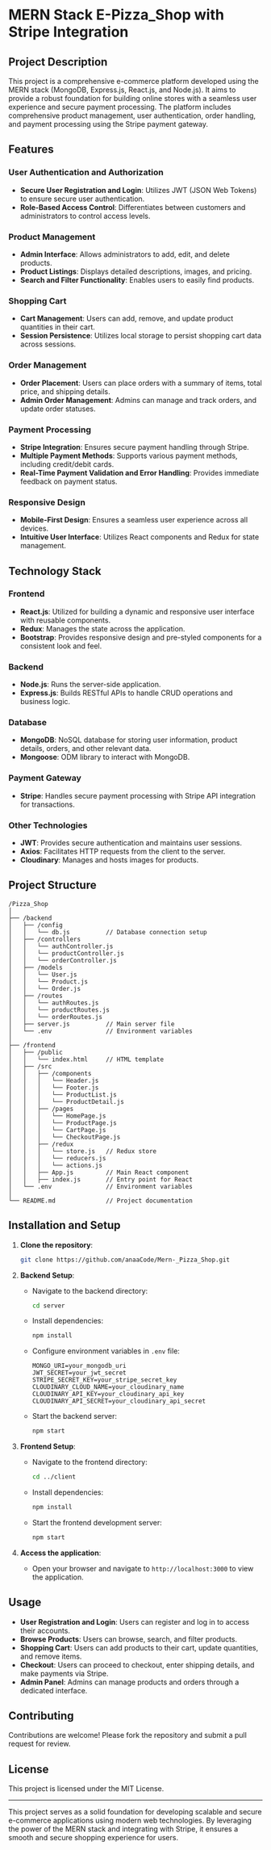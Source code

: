 # MERN Stack E-Pizza_Shop with Stripe Integration

## Project Description

This project is a comprehensive e-commerce platform developed using the MERN stack (MongoDB, Express.js, React.js, and Node.js). It aims to provide a robust foundation for building online stores with a seamless user experience and secure payment processing. The platform includes comprehensive product management, user authentication, order handling, and payment processing using the Stripe payment gateway.

## Features

### User Authentication and Authorization
- **Secure User Registration and Login**: Utilizes JWT (JSON Web Tokens) to ensure secure user authentication.
- **Role-Based Access Control**: Differentiates between customers and administrators to control access levels.

### Product Management
- **Admin Interface**: Allows administrators to add, edit, and delete products.
- **Product Listings**: Displays detailed descriptions, images, and pricing.
- **Search and Filter Functionality**: Enables users to easily find products.

### Shopping Cart
- **Cart Management**: Users can add, remove, and update product quantities in their cart.
- **Session Persistence**: Utilizes local storage to persist shopping cart data across sessions.

### Order Management
- **Order Placement**: Users can place orders with a summary of items, total price, and shipping details.
- **Admin Order Management**: Admins can manage and track orders, and update order statuses.

### Payment Processing
- **Stripe Integration**: Ensures secure payment handling through Stripe.
- **Multiple Payment Methods**: Supports various payment methods, including credit/debit cards.
- **Real-Time Payment Validation and Error Handling**: Provides immediate feedback on payment status.

### Responsive Design
- **Mobile-First Design**: Ensures a seamless user experience across all devices.
- **Intuitive User Interface**: Utilizes React components and Redux for state management.

## Technology Stack

### Frontend
- **React.js**: Utilized for building a dynamic and responsive user interface with reusable components.
- **Redux**: Manages the state across the application.
- **Bootstrap**: Provides responsive design and pre-styled components for a consistent look and feel.

### Backend
- **Node.js**: Runs the server-side application.
- **Express.js**: Builds RESTful APIs to handle CRUD operations and business logic.

### Database
- **MongoDB**: NoSQL database for storing user information, product details, orders, and other relevant data.
- **Mongoose**: ODM library to interact with MongoDB.

### Payment Gateway
- **Stripe**: Handles secure payment processing with Stripe API integration for transactions.

### Other Technologies
- **JWT**: Provides secure authentication and maintains user sessions.
- **Axios**: Facilitates HTTP requests from the client to the server.
- **Cloudinary**: Manages and hosts images for products.

## Project Structure

```
/Pizza_Shop
│
├── /backend
│   ├── /config
│   │   └── db.js          // Database connection setup
│   ├── /controllers
│   │   └── authController.js
│   │   └── productController.js
│   │   └── orderController.js
│   ├── /models
│   │   └── User.js
│   │   └── Product.js
│   │   └── Order.js
│   ├── /routes
│   │   └── authRoutes.js
│   │   └── productRoutes.js
│   │   └── orderRoutes.js
│   ├── server.js          // Main server file
│   └── .env               // Environment variables
│
├── /frontend
│   ├── /public
│   │   └── index.html     // HTML template
│   ├── /src
│   │   ├── /components
│   │   │   └── Header.js
│   │   │   └── Footer.js
│   │   │   └── ProductList.js
│   │   │   └── ProductDetail.js
│   │   ├── /pages
│   │   │   └── HomePage.js
│   │   │   └── ProductPage.js
│   │   │   └── CartPage.js
│   │   │   └── CheckoutPage.js
│   │   ├── /redux
│   │   │   └── store.js   // Redux store
│   │   │   └── reducers.js
│   │   │   └── actions.js
│   │   ├── App.js         // Main React component
│   │   ├── index.js       // Entry point for React
│   └── .env               // Environment variables
│
└── README.md              // Project documentation
```

## Installation and Setup

1. **Clone the repository**:
   ```bash
   git clone https://github.com/anaaCode/Mern-_Pizza_Shop.git
   ```

2. **Backend Setup**:
   - Navigate to the backend directory:
     ```bash
     cd server
     ```
   - Install dependencies:
     ```bash
     npm install
     ```
   - Configure environment variables in `.env` file:
     ```
     MONGO_URI=your_mongodb_uri
     JWT_SECRET=your_jwt_secret
     STRIPE_SECRET_KEY=your_stripe_secret_key
     CLOUDINARY_CLOUD_NAME=your_cloudinary_name
     CLOUDINARY_API_KEY=your_cloudinary_api_key
     CLOUDINARY_API_SECRET=your_cloudinary_api_secret
     ```
   - Start the backend server:
     ```bash
     npm start
     ```

3. **Frontend Setup**:
   - Navigate to the frontend directory:
     ```bash
     cd ../client
     ```
   - Install dependencies:
     ```bash
     npm install
     ```
   - Start the frontend development server:
     ```bash
     npm start
     ```

4. **Access the application**:
   - Open your browser and navigate to `http://localhost:3000` to view the application.

## Usage

- **User Registration and Login**: Users can register and log in to access their accounts.
- **Browse Products**: Users can browse, search, and filter products.
- **Shopping Cart**: Users can add products to their cart, update quantities, and remove items.
- **Checkout**: Users can proceed to checkout, enter shipping details, and make payments via Stripe.
- **Admin Panel**: Admins can manage products and orders through a dedicated interface.

## Contributing

Contributions are welcome! Please fork the repository and submit a pull request for review.

## License

This project is licensed under the MIT License.

---

This project serves as a solid foundation for developing scalable and secure e-commerce applications using modern web technologies. By leveraging the power of the MERN stack and integrating with Stripe, it ensures a smooth and secure shopping experience for users.
